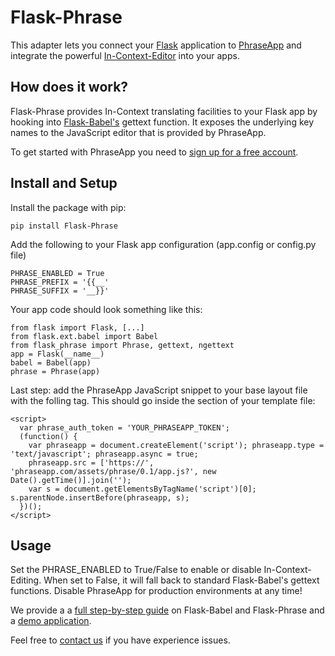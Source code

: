 # Flask-Phrase

This adapter lets you connect your [Flask](http://flask.pocoo.org/) application to [PhraseApp](https://phraseapp.com) and integrate the powerful [In-Context-Editor](http://demo.phraseapp.com/) into your apps.

## How does it work?

Flask-Phrase provides In-Context translating facilities to your Flask app by hooking into [Flask-Babel's](https://pythonhosted.org/Flask-Babel/) gettext function. It exposes the underlying key names to the JavaScript editor that is provided by PhraseApp.

To get started with PhraseApp you need to [sign up for a free account](https://phraseapp.com/signup).

## Install and Setup

Install the package with pip:

    pip install Flask-Phrase


Add the following to your Flask app configuration (app.config or config.py file)

    PHRASE_ENABLED = True
    PHRASE_PREFIX = '{{__'
    PHRASE_SUFFIX = '__}}'

Your app code should look something like this:

    from flask import Flask, [...]
    from flask.ext.babel import Babel
    from flask_phrase import Phrase, gettext, ngettext
    app = Flask(__name__)
    babel = Babel(app)
    phrase = Phrase(app)

Last step: add the PhraseApp JavaScript snippet to your base layout file with the folling tag. This should go inside the <head> section of your template file:

    <script>
      var phrase_auth_token = 'YOUR_PHRASEAPP_TOKEN';
      (function() {
        var phraseapp = document.createElement('script'); phraseapp.type = 'text/javascript'; phraseapp.async = true;
        phraseapp.src = ['https://', 'phraseapp.com/assets/phrase/0.1/app.js?', new Date().getTime()].join('');
        var s = document.getElementsByTagName('script')[0]; s.parentNode.insertBefore(phraseapp, s);
      })();
    </script>

## Usage

Set the PHRASE_ENABLED to True/False to enable or disable In-Context-Editing. When set to False, it will fall back to standard Flask-Babel's gettext functions. Disable PhraseApp for production environments at any time!

We provide a a [full step-by-step guide](http://localize-software.phraseapp.com/posts/python-localization-for-flask-applications/) on Flask-Babel and Flask-Phrase and a [demo application](https://github.com/phrase/flask-demo-application).

Feel free to [contact us](https://phraseapp.com/en/contact) if you have experience issues.
